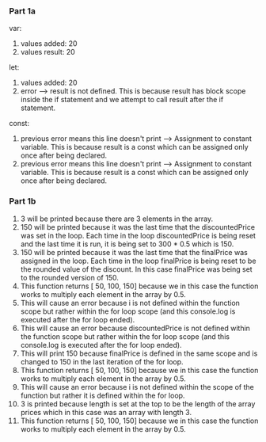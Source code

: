 ### Part 1a

var: 
1. values added: 20
2. values result: 20

let:
1. values added: 20
2. error --> result is not defined. This is because result has block scope inside the if statement and we attempt to call result after the if statement.

const:
1.  previous error means this line doesn't print --> Assignment to constant variable. This is because result is a const which can be assigned only once after being declared.
2. previous error means this line doesn't print --> Assignment to constant variable. This is because result is a const which can be assigned only once after being declared.

### Part 1b
1. 3 will be printed because there are 3 elements in the array.
2. 150 will be printed because it was the last time that the discountedPrice was set in the loop. Each time in the loop discountedPrice is being reset and the last time it is run, it is being set to 300 * 0.5 which is 150.
3. 150 will be printed because it was the last time that the finalPrice was assigned in the loop. Each time in the loop finalPrice is being reset to be the rounded value of the discount. In this case finalPrice was being set to the rounded version of 150.
4. This function returns [ 50, 100, 150] because we in this case the function works to multiply each element in the array by 0.5.
5. This will cause an error because i is not defined within the function scope but rather within the for loop scope (and this console.log is executed after the for loop ended).
6. This will cause an error because discountedPrice is not defined within the function scope but rather within the for loop scope (and this console.log is executed after the for loop ended).
7. This will print 150 because finalPrice is defined in the same scope and is changed to 150 in the last iteration of the for loop.
8. This function returns [ 50, 100, 150] because we in this case the function works to multiply each element in the array by 0.5.
9. This will cause an error because i is not defined within the scope of the function but rather it is defined within the for loop.
10. 3 is printed because length is set at the top to be the length of the array prices which in this case was an array with length 3.
11. This function returns [ 50, 100, 150] because we in this case the function works to multiply each element in the array by 0.5.